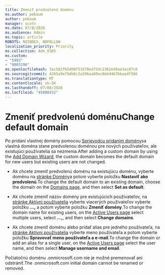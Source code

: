 ```yaml
---
title: Zmeniť predvolenú doménu
ms.author: pebaum
author: pebaum
manager: scotv
ms.date: 07/8/2020
ms.audience: Admin
ms.topic: article
ROBOTS: NOINDEX, NOFOLLOW
localization_priority: Priority
ms.collection: Adm_O365
ms.custom:
- "5993"
- "9003196"
ms.openlocfilehash: 3ac582f65d00753d78ed75dc2362ed9ae3ac87c0
ms.sourcegitcommit: 4265a9e79db6c2a396aa80ec0ebd467bbaadf366
ms.translationtype: MT
ms.contentlocale: sk-SK
ms.lasthandoff: 07/08/2020
ms.locfileid: "45088432"
---
```

# <a name="change-default-domain"></a><span data-ttu-id="da86b-102">Zmeniť predvolenú doménu</span><span class="sxs-lookup"><span data-stu-id="da86b-102">Change default domain</span></span>

<span data-ttu-id="da86b-103">Po pridaní vlastnej domény pomocou [Sprievodcu pridaním domény](https://portal.office.com/adminportal/home#/Domains/Wizard)sa vlastná doména stane predvolenou doménou pre nových používateľov, ale existujúci používatelia sa nezmenia.</span><span class="sxs-lookup"><span data-stu-id="da86b-103">After adding a custom domain by using the [Add Domain Wizard](https://portal.office.com/adminportal/home#/Domains/Wizard), the custom domain becomes the default domain for new users but existing users are not changed.</span></span>

- <span data-ttu-id="da86b-104">Ak chcete zmeniť predvolenú doménu na existujúcu doménu, vyberte doménu na [stránke Domény](https://admin.microsoft.com/Adminportal/Home#/Domains)a potom vyberte položku **Nastaviť ako predvolenú**.</span><span class="sxs-lookup"><span data-stu-id="da86b-104">To change the default domain to an existing domain, choose the domain on the [Domains page](https://admin.microsoft.com/Adminportal/Home#/Domains), and then select **Set as default**.</span></span>

- <span data-ttu-id="da86b-105">Ak chcete zmeniť názov domény pre existujúcich používateľov, na [stránke Aktívni používatelia](https://admin.microsoft.com/Adminportal/Home#/users) vyberte viacerých používateľov vyberte položku **...,** a potom vyberte položku **Zmeniť domény**.</span><span class="sxs-lookup"><span data-stu-id="da86b-105">To change the domain name for existing users, on the  [Active Users page](https://admin.microsoft.com/Adminportal/Home#/users) select multiple users, select  **...,**, and then select  **Change domains**.</span></span>

- <span data-ttu-id="da86b-106">Ak chcete zmeniť doménu alebo pridať alias pre jedného používateľa, na [stránke Aktívni používatelia](https://admin.microsoft.com/Adminportal/Home#/users) vyberte meno používateľa a potom vyberte položku **Spravovať meno používateľa a e-mail**.</span><span class="sxs-lookup"><span data-stu-id="da86b-106">To change the domain or add an alias for a single user, on the [Active Users page](https://admin.microsoft.com/Adminportal/Home#/users) select the user name, and then select  **Manage username and email**.</span></span>

<span data-ttu-id="da86b-107">Počiatočnú doménu .onmicrosoft.com nie je možné premenovať ani odstrániť.</span><span class="sxs-lookup"><span data-stu-id="da86b-107">The .onmicrosoft.com initial domain cannot be renamed or removed.</span></span>